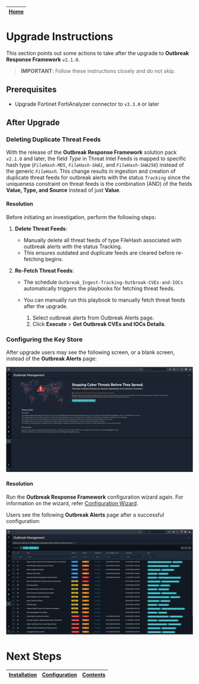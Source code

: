 | [Home](../README.md) |
|----------------------|

# Upgrade Instructions

This section points out some actions to take after the upgrade to **Outbreak Response Framework** `v2.1.0`.

> **IMPORTANT**: Follow these instructions closely and do not skip.

## Prerequisites

- Upgrade Fortinet FortiAnalyzer connector to `v3.3.0` or later

## After Upgrade

### Deleting Duplicate Threat Feeds

With the release of the **Outbreak Response Framework** solution pack `v2.1.0` and later, the field *Type* in Threat Intel Feeds is mapped to specific hash type (*`FileHash-MD5`*, *`FileHash-SHA1`*, and *`FileHash-SHA256`*) instead of the generic *`FileHash`*. This change results in ingestion and creation of duplicate threat feeds for outbreak alerts with the status *`Tracking`* since the uniqueness constraint on threat feeds is the combination (AND) of the fields **Value, Type, and Source** instead of just **Value**.

#### Resolution

Before initiating an investigation, perform the following steps:

1. **Delete Threat Feeds**:

    - Manually delete all threat feeds of type FileHash associated with outbreak alerts with the status Tracking.
    - This ensures outdated and duplicate feeds are cleared before re-fetching begins.

2. **Re-Fetch Threat Feeds**:

    - The schedule `Outbreak_Ingest-Tracking-Outbreak-CVEs-and-IOCs` automatically triggers the playbooks for fetching threat feeds.

    - You can manually run this playbook to manually fetch threat feeds after the upgrade.
        1. Select outbreak alerts from Outbreak Alerts page.
        2. Click **Execute** > **Get Outbreak CVEs and IOCs Details**.

    
### Configuring the Key Store

After upgrade users may see the following screen, or a blank screen, instead of the **Outbreak Alerts** page:

![](./res/unconfigured-keystore-outbreak-alerts-page.png)

#### Resolution

Run the **Outbreak Response Framework** configuration wizard again. For information on the wizard, refer [Configuration Wizard](./setup.md#setup-outbreak-response-framework-on-fortisoar).

Users see the following **Outbreak Alerts** page after a successful configuration:

![](./res/outbreak-alerts-moveit.png)

# Next Steps

| [Installation](./setup.md#installation) | [Configuration](./setup.md#configuration) | [Contents](./contents.md) |
|-----------------------------------------|-------------------------------------------|---------------------------|
